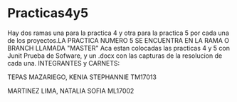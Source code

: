 # Practicas4y5
Hay dos ramas una para la practica 4 y otra para la practica 5 por cada una de los proyectos.LA PRACTICA NUMERO 5 SE ENCUENTRA EN LA RAMA O BRANCH LLAMADA "MASTER"
Aca estan colocadas las practicas 4 y 5 con Junit  Prueba de Sofware, y un .docx con las capturas de la resolucion de cada una.
INTEGRANTES y CARNETS:

TEPAS MAZARIEGO, KENIA STEPHANNIE           TM17013

MARTINEZ LIMA, NATALIA SOFIA                        ML17002
